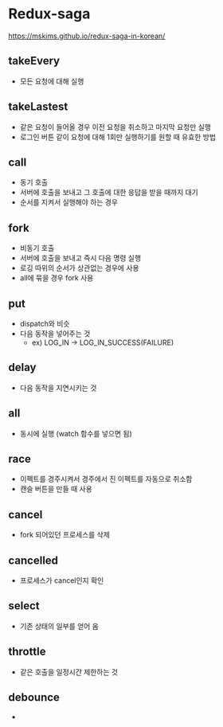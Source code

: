 # Redux-saga

https://mskims.github.io/redux-saga-in-korean/

## takeEvery

- 모든 요청에 대해 실행

## takeLastest

- 같은 요청이 들어올 경우 이전 요청을 취소하고 마지막 요청만 실행
- 로그인 버튼 같이 요청에 대해 1회만 실행하기를 원할 때 유효한 방법

## call

- 동기 호출
- 서버에 호출을 보내고 그 호출에 대한 응답을 받을 때까지 대기
- 순서를 지켜서 실행해야 하는 경우

## fork

- 비동기 호출
- 서버에 호출을 보내고 즉시 다음 명령 실행
- 로깅 따위의 순서가 상관없는 경우에 사용
- all에 묶을 경우 fork 사용

## put

- dispatch와 비슷
- 다음 동작을 넣어주는 것
  - ex) LOG_IN -> LOG_IN_SUCCESS(FAILURE)

## delay

- 다음 동작을 지연시키는 것

## all

- 동시에 실행 (watch 함수를 넣으면 됨)

## race

- 이펙트를 경주시켜서 경주에서 진 이펙트를 자동으로 취소함
- 캔슬 버튼을 만들 때 사용

## cancel

- fork 되어있던 프로세스를 삭제

## cancelled

- 프로세스가 cancel인지 확인

## select

- 기존 상태의 일부를 얻어 옴

## throttle

- 같은 호출을 일정시간 제한하는 것

## debounce
- 
